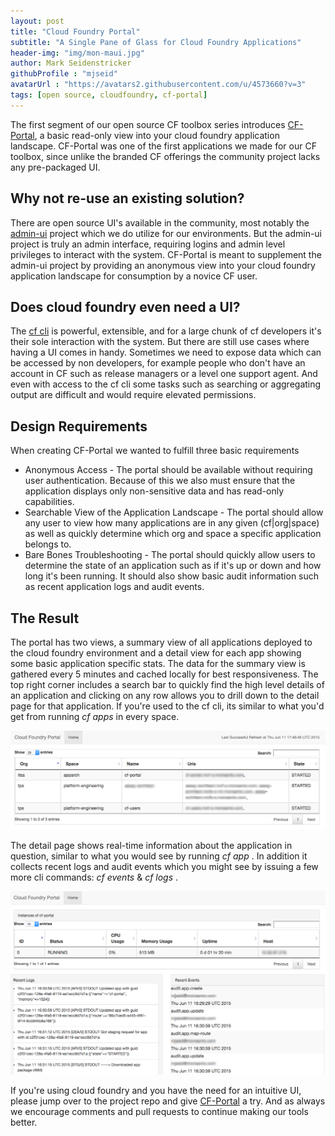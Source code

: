 ```yaml
---
layout: post
title: "Cloud Foundry Portal"
subtitle: "A Single Pane of Glass for Cloud Foundry Applications"
header-img: "img/mon-maui.jpg"
author: Mark Seidenstricker 
githubProfile : "mjseid"
avatarUrl : "https://avatars2.githubusercontent.com/u/4573660?v=3"
tags: [open source, cloudfoundry, cf-portal]
---
```


The first segment of our open source CF toolbox series introduces [CF-Portal](https://github.com/MonsantoCo/cf-portal), a basic read-only view into your cloud foundry application landscape.  CF-Portal was one of the first applications we made for our CF toolbox, since unlike the branded CF offerings the community project lacks any pre-packaged UI.

## Why not re-use an existing solution?
There are open source UI's available in the community, most notably the [admin-ui](https://github.com/cloudfoundry-incubator/admin-ui) project which we do utilize for our environments.  But the admin-ui project is truly an admin interface, requiring logins and admin level privileges to interact with the system.  CF-Portal is meant to supplement the admin-ui project by providing an anonymous view into your cloud foundry application landscape for consumption by a novice CF user.

## Does cloud foundry even need a UI?
The [cf cli](https://github.com/cloudfoundry/cli) is powerful, extensible, and for a large chunk of cf developers it's their sole interaction with the system.  But there are still use cases where having a UI comes in handy. Sometimes we need to expose data which can be accessed by non developers, for example people who don't have an account in CF such as release managers or a level one support agent.  And even with access to the cf cli some tasks such as searching or aggregating output are difficult and would require elevated permissions.

## Design Requirements
When creating CF-Portal we wanted to fulfill three basic requirements

* Anonymous Access - The portal should be available without requiring user authentication.  Because of this we also must ensure that the application displays only non-sensitive data and has read-only capabilities.
* Searchable View of the Application Landscape - The portal should allow any user to view how many applications are in any given (cf|org|space) as well as quickly determine which org and space a specific application belongs to.
* Bare Bones Troubleshooting - The portal should quickly allow users to determine the state of an application such as if it's up or down and how long it's been running.  It should also show basic audit information such as recent application logs and audit events.

## The Result
The portal has two views, a summary view of all applications deployed to the cloud foundry environment and a detail view for each app showing some basic application specific stats.  The data for the summary view is gathered every 5 minutes and cached locally for best responsiveness.  The top right corner includes a search bar to quickly find the high level details of an application and clicking on any row allows you to drill down to the detail page for that application. If you're used to the cf cli, its similar to what you'd get from running _cf apps_ in every space.  


![Home Page](/img/cfportal-home.png)

The detail page shows real-time information about the application in question, similar to what you would see by running _cf app <app-name>_.  In addition it collects recent logs and audit events which you might see by issuing a few more cli commands: _cf events <app-name>_ & _cf logs <app-name>_.

![Detail Page](/img/cfportal-detail.png)

If you're using cloud foundry and you have the need for an intuitive UI, please jump over to the project repo and give [CF-Portal](https://github.com/MonsantoCo/cf-portal) a try.  And as always we encourage comments and pull requests to continue making our tools better.
